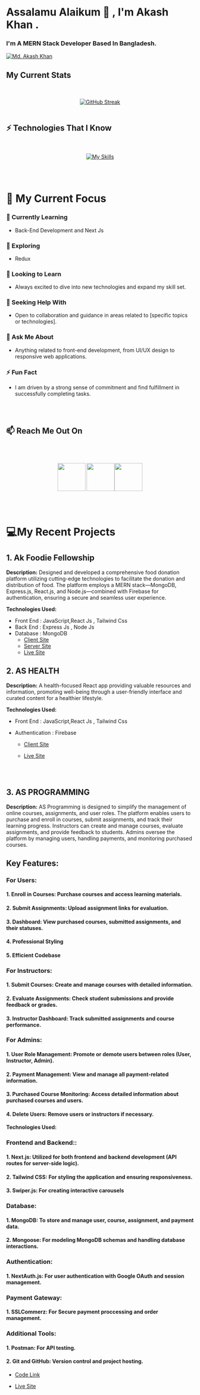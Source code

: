 # Assalamu Alaikum 👋 , I'm Akash Khan .

### I'm A MERN Stack Developer Based In Bangladesh.

[![Md. Akash Khan](https://raw.githubusercontent.com/akash-khan-311/akash-khan-311/refs/heads/main/assests/images/banner.jpg)](https://www.facebook.com/iyaRahmanirRahim)

## My Current Stats

<br/>

<div align="center" width="100" >

</div>

<br/>

<div align="center" width="100">
<a href="https://github.com/akash-khan-311?tab=repositories"><img src="https://github-readme-streak-stats.herokuapp.com?user=akash-khan-311&theme=transparent&card_width=600&card_height=300" alt="GitHub Streak" /></a>

</div>

<br/>

## ⚡ Technologies That I Know

<br/>

<div align="center">

[![My Skills ](https://skillicons.dev/icons?i=html,css,tailwind,bootstrap,js,typescript,vscode,git,github,npm,react,nodejs,mongodb,expressjs,firebase,nextjs)](https://akash-khan-2.vercel.app/)

</div>

<br/>
<br/>

# 👀 My Current Focus

### 🔭 Currently Learning

- Back-End Development and Next Js

### 🌱 Exploring

- Redux

### 👯 Looking to Learn

- Always excited to dive into new technologies and expand my skill set.

### 🤔 Seeking Help With

- Open to collaboration and guidance in areas related to [specific topics or technologies].

### 💬 Ask Me About

- Anything related to front-end development, from UI/UX design to responsive web applications.

### ⚡ Fun Fact

- I am driven by a strong sense of commitment and find fulfillment in successfully completing tasks.

<br/>
<br/>

## 📫 Reach Me Out On

<br/>
<br/>

[<p align="center" width="100%"><img  height="75" src="https://raw.githubusercontent.com/akash-khan-311/akash-khan-311/main/assests/images/facebook.png">](https://www.facebook.com/iyaRahmanirRahim)
[<img height="75" src="https://raw.githubusercontent.com/akash-khan-311/akash-khan-311/main/assests/images/linkedin.png">](https://www.linkedin.com/in/akash-khan-9585a02a0/)[<img height="75" src="https://raw.githubusercontent.com/akash-khan-311/akash-khan-311/main/assests/images/instagram.png"> </p>](https://www.instagram.com/akash01613500/)

<br/>
<br/>

# 💻My Recent Projects

## 1. Ak Foodie Fellowship

**Description:** Designed and developed a comprehensive food donation platform utilizing cutting-edge technologies to facilitate the donation and distribution of food. The platform employs a MERN stack—MongoDB, Express.js, React.js, and Node.js—combined with Firebase for authentication, ensuring a secure and seamless user experience.

**Technologies Used:**

- Front End : JavaScript,React Js , Tailwind Css
- Back End : Express Js , Node Js
- Database : MongoDB
  - [Client Site](https://github.com/akash-khan-311/ak-foodie-client)
  - [Server Site](https://github.com/akash-khan-311/ak-foodie-server)
  - [Live Site](https://ak-foodie-fellowship.netlify.app/)

## 2. AS HEALTH

**Description:** A health-focused React app providing valuable resources and information, promoting well-being through a user-friendly interface and curated content for a healthier lifestyle.

**Technologies Used:**

- Front End : JavaScript,React Js , Tailwind Css
- Authentication : Firebase

  - [Client Site](https://github.com/akash-khan-311/as-health)

  - [Live Site](https://as-health.netlify.app/)

<br/>
<br/>

## 3. AS PROGRAMMING

**Description:** AS Programming is designed to simplify the management of online courses, assignments, and user roles. The platform enables users to purchase and enroll in courses, submit assignments, and track their learning progress. Instructors can create and manage courses, evaluate assignments, and provide feedback to students. Admins oversee the platform by managing users, handling payments, and monitoring purchased courses.

## Key Features:

### For Users:

#### 1. Enroll in Courses: Purchase courses and access learning materials.

#### 2. Submit Assignments: Upload assignment links for evaluation.

#### 3. Dashboard: View purchased courses, submitted assignments, and their statuses.

#### 4. Professional Styling

#### 5. Efficient Codebase

### For Instructors:

#### 1. Submit Courses: Create and manage courses with detailed information.

#### 2. Evaluate Assignments: Check student submissions and provide feedback or grades.

#### 3. Instructor Dashboard: Track submitted assignments and course performance.

### For Admins:

#### 1. User Role Management: Promote or demote users between roles (User, Instructor, Admin).

#### 2. Payment Management: View and manage all payment-related information.

#### 3. Purchased Course Monitoring: Access detailed information about purchased courses and users.

#### 4. Delete Users: Remove users or instructors if necessary.

**Technologies Used:**

### Frontend and Backend::

#### 1. Next.js: Utilized for both frontend and backend development (API routes for server-side logic).

#### 2. Tailwind CSS: For styling the application and ensuring responsiveness.

#### 3. Swiper.js: For creating interactive carousels

### Database:

#### 1. MongoDB: To store and manage user, course, assignment, and payment data.

#### 2. Mongoose: For modeling MongoDB schemas and handling database interactions.

### Authentication:

#### 1. NextAuth.js: For user authentication with Google OAuth and session management.

### Payment Gateway:

#### 1. SSLCommerz: For Secure payment proccessing and order management.

### Additional Tools:

#### 1. Postman: For API testing.

#### 2. Git and GitHub: Version control and project hosting.

- [Code Link](https://github.com/akash-khan-311/as-programming-nextjs)

- [Live Site](https://as-programming.vercel.app/)
